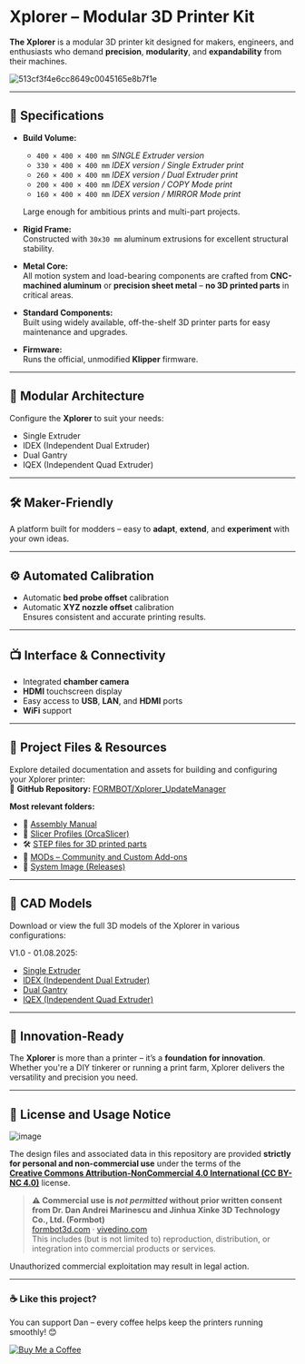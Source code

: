 # Xplorer – Modular 3D Printer Kit

**The Xplorer** is a modular 3D printer kit designed for makers, engineers, and enthusiasts who demand **precision**, **modularity**, and **expandability** from their machines.

![513cf3f4e6cc8649c0045165e8b7f1e](https://github.com/user-attachments/assets/f7d76086-3679-4b22-9945-1aab2842dee6)



---

## 🔧 Specifications

- **Build Volume:**
     - `400 × 400 × 400 mm`  _SINGLE Extruder version_
     - `330 × 400 × 400 mm`  _IDEX version / Single Extruder print_
     - `260 × 400 × 400 mm`  _IDEX version / Dual Extruder print_
     - `200 × 400 × 400 mm`  _IDEX version / COPY Mode print_
     - `160 × 400 × 400 mm`  _IDEX version / MIRROR Mode print_
       
  Large enough for ambitious prints and multi-part projects.

- **Rigid Frame:**  
  Constructed with `30x30 mm` aluminum extrusions for excellent structural stability.

- **Metal Core:**  
  All motion system and load-bearing components are crafted from **CNC-machined aluminum** or **precision sheet metal** – **no 3D printed parts** in critical areas.

- **Standard Components:**  
  Built using widely available, off-the-shelf 3D printer parts for easy maintenance and upgrades.

- **Firmware:**  
  Runs the official, unmodified **Klipper** firmware.

---

## 🧩 Modular Architecture

Configure the **Xplorer** to suit your needs:

- Single Extruder  
- IDEX (Independent Dual Extruder)  
- Dual Gantry  
- IQEX (Independent Quad Extruder)

---

## 🛠 Maker-Friendly

A platform built for modders – easy to **adapt**, **extend**, and **experiment** with your own ideas.

---

## ⚙️ Automated Calibration

- Automatic **bed probe offset** calibration  
- Automatic **XYZ nozzle offset** calibration  
Ensures consistent and accurate printing results.

---

## 📺 Interface & Connectivity

- Integrated **chamber camera**  
- **HDMI** touchscreen display  
- Easy access to **USB**, **LAN**, and **HDMI** ports  
- **WiFi** support

---

## 📁 Project Files & Resources

Explore detailed documentation and assets for building and configuring your Xplorer printer:  
🔗 **GitHub Repository:** [FORMBOT/Xplorer_UpdateManager](https://github.com/FORMBOT/Xplorer_UpdateManager)

**Most relevant folders:**

- 📘 [Assembly Manual](https://github.com/FORMBOT/Xplorer_UpdateManager/tree/main/06_Manual)  
- 🧩 [Slicer Profiles (OrcaSlicer)](https://github.com/FORMBOT/Xplorer_UpdateManager/tree/main/04_Slicer_Profiles/OrcaSlicer)  
- 🛠️ [STEP files for 3D printed parts](https://github.com/FORMBOT/Xplorer_UpdateManager/tree/main/05_STEP_FILES)
- 🧰 [MODs – Community and Custom Add-ons](https://github.com/FORMBOT/Xplorer_UpdateManager/tree/main/03_MODs)
- 💾 [System Image (Releases)](https://github.com/FORMBOT/Xplorer/releases)

---

## 📐 CAD Models

Download or view the full 3D models of the Xplorer in various configurations:

V1.0 - 01.08.2025:
- [Single Extruder](https://a360.co/4f5ScYB)  
- [IDEX (Independent Dual Extruder)](https://a360.co/4lO0cQP)  
- [Dual Gantry](https://a360.co/4kVQElm)  
- [IQEX (Independent Quad Extruder)](https://a360.co/4kWwrM4)
  
---

## 🚀 Innovation-Ready

The **Xplorer** is more than a printer – it’s a **foundation for innovation**. Whether you're a DIY tinkerer or running a print farm, Xplorer delivers the versatility and precision you need.

---

## 🚫 License and Usage Notice

![image](https://github.com/user-attachments/assets/96837241-fcdd-4e59-846a-e6b357f3b452)


The design files and associated data in this repository are provided **strictly for personal and non-commercial use** under the terms of the  
**[Creative Commons Attribution-NonCommercial 4.0 International (CC BY-NC 4.0)](https://creativecommons.org/licenses/by-nc/4.0/)** license.

> **⚠️ Commercial use is *not permitted* without prior written consent from Dr. Dan Andrei Marinescu and Jinhua Xinke 3D Technology Co., Ltd. (Formbot)**  
> [formbot3d.com](https://formbot3d.com) · [vivedino.com](https://vivedino.com)  
> This includes (but is not limited to) reproduction, distribution, or integration into commercial products or services.

Unauthorized commercial exploitation may result in legal action.

---

### ☕ Like this project?

You can support Dan – every coffee helps keep the printers running smoothly! 😊


[![Buy Me a Coffee](https://img.shields.io/badge/Buy%20me%20a%20coffee-%E2%98%95-orange)](https://coff.ee/Dan_3dp)
